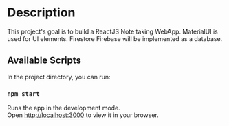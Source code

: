 # Description

This project's goal is to build a ReactJS Note taking WebApp. MaterialUI is used for UI elements. Firestore Firebase will be implemented as a database.

## Available Scripts

In the project directory, you can run:

### `npm start`

Runs the app in the development mode.\
Open [http://localhost:3000](http://localhost:3000) to view it in your browser.
